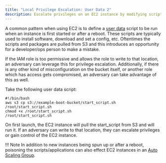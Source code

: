 ```yaml
---
title: "Local Privilege Escalation: User Data 2"
description: Escalate privileges on an EC2 instance by modifying scripts and packages called by user data.
---
```


A common pattern when using EC2 is to define a [user data](https://docs.aws.amazon.com/AWSEC2/latest/UserGuide/user-data.html) script to be run when an instance is first started or after a reboot. These scripts are typically used to install software, download and set a config, etc. Oftentimes the scripts and packages are pulled from S3 and this introduces an opportunity for a developer/ops person to make a mistake.

If the IAM role is too permissive and allows the role to write to that location, an adversary can leverage this for privilege escalation. Additionally, if there is any other kind of misconfiguration on the bucket itself, or another role which has access gets compromised, an adversary can take advantage of this as well.

Take the following user data script:

```
#!/bin/bash
aws s3 cp s3://example-boot-bucket/start_script.sh /root/start_script.sh
chmod +x /root/start_script.sh
/root/start_script.sh
```

On first launch, the EC2 instance will pull the start_script from S3 and will run it. If an adversary can write to that location, they can escalate privileges or gain control of the EC2 instance.

!!! Note
    In addition to new instances being spun up or after a reboot, poisoning the scripts/applications can also effect EC2 instances in an [Auto Scaling Group](https://docs.aws.amazon.com/autoscaling/ec2/userguide/AutoScalingGroup.html).
